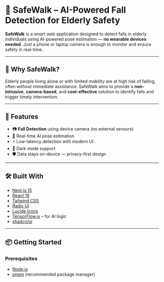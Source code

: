 # 🧓 SafeWalk – AI-Powered Fall Detection for Elderly Safety

**SafeWalk** is a smart web application designed to detect falls in elderly individuals using AI-powered pose estimation — **no wearable devices needed**. Just a phone or laptop camera is enough to monitor and ensure safety in real-time.

---

## 👴 Why SafeWalk?

Elderly people living alone or with limited mobility are at high risk of falling, often without immediate assistance. SafeWalk aims to provide a **non-intrusive**, **camera-based**, and **cost-effective** solution to identify falls and trigger timely intervention.

---

## 🚀 Features

- 📷 **Fall Detection** using device camera (no external sensors)
- 🤖 Real-time AI pose estimation
- ⚡ Low-latency detection with modern UI
- 🌙 Dark mode support
- 🛡️ Data stays on-device — privacy-first design

---

## 🛠️ Built With

- [Next.js 15](https://nextjs.org/)
- [React 19](https://react.dev/)
- [Tailwind CSS](https://tailwindcss.com/)
- [Radix UI](https://www.radix-ui.com/)
- [Lucide Icons](https://lucide.dev/)
- [TensorFlow.js](https://www.tensorflow.org/js) – for AI logic
- [shadcn/ui](https://ui.shadcn.com/)

---

## 📦 Getting Started

### Prerequisites

- [Node.js](https://nodejs.org/)
- [pnpm](https://pnpm.io/) (recommended package manager)
